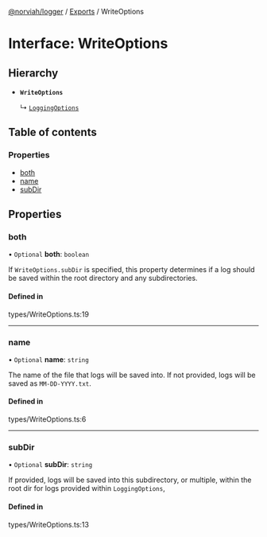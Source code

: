 [@norviah/logger](../README.md) / [Exports](../modules.md) / WriteOptions

# Interface: WriteOptions

## Hierarchy

- **`WriteOptions`**

  ↳ [`LoggingOptions`](LoggingOptions.md)

## Table of contents

### Properties

- [both](WriteOptions.md#both)
- [name](WriteOptions.md#name)
- [subDir](WriteOptions.md#subdir)

## Properties

### both

• `Optional` **both**: `boolean`

If `WriteOptions.subDir` is specified, this property determines if a
log should be saved within the root directory and any subdirectories.

#### Defined in

types/WriteOptions.ts:19

___

### name

• `Optional` **name**: `string`

The name of the file that logs will be saved into.
If not provided, logs will be saved as `MM-DD-YYYY.txt`.

#### Defined in

types/WriteOptions.ts:6

___

### subDir

• `Optional` **subDir**: `string`

If provided, logs will be saved into this subdirectory,
or multiple, within the root dir for logs provided within
`LoggingOptions`,

#### Defined in

types/WriteOptions.ts:13
